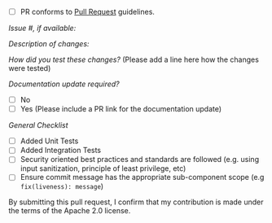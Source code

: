 - [ ] PR conforms to [Pull Request](https://github.com/aws-amplify/amplify-ui-android/blob/main/CONTRIBUTING.md#contributing-via-pull-requests) guidelines.

*Issue #, if available:*

*Description of changes:*

*How did you test these changes?*
(Please add a line here how the changes were tested)

*Documentation update required?*
- [ ] No
- [ ] Yes (Please include a PR link for the documentation update)

*General Checklist*
- [ ] Added Unit Tests
- [ ] Added Integration Tests
- [ ] Security oriented best practices and standards are followed (e.g. using input sanitization, principle of least privilege, etc)
- [ ] Ensure commit message has the appropriate sub-component scope (e.g `fix(liveness): message`)

By submitting this pull request, I confirm that my contribution is made under the terms of the Apache 2.0 license.
